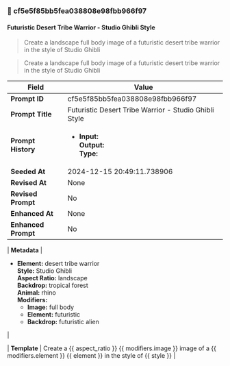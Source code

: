 

### 📜 cf5e5f85bb5fea038808e98fbb966f97

#### Futuristic Desert Tribe Warrior - Studio Ghibli Style

> Create a landscape full body image of a futuristic desert tribe warrior in the style of Studio Ghibli

> Create a landscape full body image of a futuristic desert tribe warrior in the style of Studio Ghibli

| Field          | Value                                                                                                                                                                      |
|----------------|----------------------------------------------------------------------------------------------------------------------------------------------------------------------------|
| **Prompt ID**  | cf5e5f85bb5fea038808e98fbb966f97                                                                                                                                                            |
| **Prompt Title**  | Futuristic Desert Tribe Warrior - Studio Ghibli Style                                                                                                                                                            |
| **Prompt History** | <ul><li>**Input:**  <br> **Output:**  <br> **Type:** </li></ul> |
| **Seeded At** | 2024-12-15 20:49:11.738906                                                                                                                                                   |
| **Revised At** | None                                                                                                                                                   |
| **Revised Prompt** | No                                                                                                                                                                      |
| **Enhanced At** | None                                                                                                                                                  |
| **Enhanced Prompt** | No                                                                                                                                                                    |

| **Metadata**   | <ul><li>**Element:** desert tribe warrior <br> **Style:** Studio Ghibli <br> **Aspect Ratio:** landscape <br> **Backdrop:** tropical forest <br> **Animal:** rhino <br> **Modifiers:**<ul><li>**Image:** full body</li><li>**Element:** futuristic</li><li>**Backdrop:** futuristic alien</li></ul></li></ul> |

| **Template**   | Create a {{ aspect_ratio }} {{ modifiers.image }} image of a {{ modifiers.element }} {{ element }} in the style of {{ style }}                                                                                                                                           |



